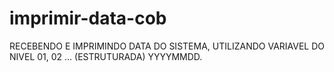 # imprimir-data-cob

RECEBENDO E IMPRIMINDO DATA DO SISTEMA, UTILIZANDO VARIAVEL DO NIVEL 01, 02 ... (ESTRUTURADA) YYYYMMDD.
